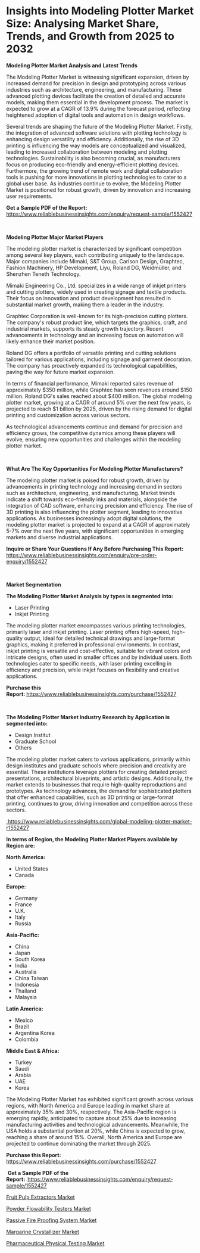 <p><h1>Insights into Modeling Plotter Market Size: Analysing Market Share, Trends, and Growth from 2025 to 2032</h1></p><p><strong>Modeling Plotter Market Analysis and Latest Trends</strong></p>
<p><p>The Modeling Plotter Market is witnessing significant expansion, driven by increased demand for precision in design and prototyping across various industries such as architecture, engineering, and manufacturing. These advanced plotting devices facilitate the creation of detailed and accurate models, making them essential in the development process. The market is expected to grow at a CAGR of 13.9% during the forecast period, reflecting heightened adoption of digital tools and automation in design workflows.</p><p>Several trends are shaping the future of the Modeling Plotter Market. Firstly, the integration of advanced software solutions with plotting technology is enhancing design versatility and efficiency. Additionally, the rise of 3D printing is influencing the way models are conceptualized and visualized, leading to increased collaboration between modeling and plotting technologies. Sustainability is also becoming crucial, as manufacturers focus on producing eco-friendly and energy-efficient plotting devices. Furthermore, the growing trend of remote work and digital collaboration tools is pushing for more innovations in plotting technologies to cater to a global user base. As industries continue to evolve, the Modeling Plotter Market is positioned for robust growth, driven by innovation and increasing user requirements.</p></p>
<p><strong>Get a Sample PDF of the Report:&nbsp;</strong> <a href="https://www.reliablebusinessinsights.com/enquiry/request-sample/1552427?utm_campaign=1091&utm_medium=2&utm_source=Github&utm_content=ia&utm_term=27022025&utm_id=modeling-plotter">https://www.reliablebusinessinsights.com/enquiry/request-sample/1552427</a></p>
<p>&nbsp;</p>
<p><strong>Modeling Plotter Major Market Players</strong></p>
<p><p>The modeling plotter market is characterized by significant competition among several key players, each contributing uniquely to the landscape. Major companies include Mimaki, S&T Group, Carlson Design, Graphtec, Fashion Machinery, HP Development, Liyu, Roland DG, Weidmüller, and Shenzhen Teneth Technology.</p><p>Mimaki Engineering Co., Ltd. specializes in a wide range of inkjet printers and cutting plotters, widely used in creating signage and textile products. Their focus on innovation and product development has resulted in substantial market growth, making them a leader in the industry. </p><p>Graphtec Corporation is well-known for its high-precision cutting plotters. The company's robust product line, which targets the graphics, craft, and industrial markets, supports its steady growth trajectory. Recent advancements in technology and an increasing focus on automation will likely enhance their market position.</p><p>Roland DG offers a portfolio of versatile printing and cutting solutions tailored for various applications, including signage and garment decoration. The company has proactively expanded its technological capabilities, paving the way for future market expansion.</p><p>In terms of financial performance, Mimaki reported sales revenue of approximately $350 million, while Graphtec has seen revenues around $150 million. Roland DG's sales reached about $400 million. The global modeling plotter market, growing at a CAGR of around 5% over the next few years, is projected to reach $1 billion by 2025, driven by the rising demand for digital printing and customization across various sectors. </p><p>As technological advancements continue and demand for precision and efficiency grows, the competitive dynamics among these players will evolve, ensuring new opportunities and challenges within the modeling plotter market.</p></p>
<p>&nbsp;</p>
<p><strong>What Are The Key Opportunities For Modeling Plotter Manufacturers?</strong></p>
<p><p>The modeling plotter market is poised for robust growth, driven by advancements in printing technology and increasing demand in sectors such as architecture, engineering, and manufacturing. Market trends indicate a shift towards eco-friendly inks and materials, alongside the integration of CAD software, enhancing precision and efficiency. The rise of 3D printing is also influencing the plotter segment, leading to innovative applications. As businesses increasingly adopt digital solutions, the modeling plotter market is projected to expand at a CAGR of approximately 5-7% over the next five years, with significant opportunities in emerging markets and diverse industrial applications.</p></p>
<p><strong>Inquire or Share Your Questions If Any Before Purchasing This Report:</strong> <a href="https://www.reliablebusinessinsights.com/enquiry/pre-order-enquiry/1552427?utm_campaign=1091&utm_medium=2&utm_source=Github&utm_content=ia&utm_term=27022025&utm_id=modeling-plotter">https://www.reliablebusinessinsights.com/enquiry/pre-order-enquiry/1552427</a></p>
<p>&nbsp;</p>
<p><strong>Market Segmentation</strong></p>
<p><strong>The Modeling Plotter Market Analysis by types is segmented into:</strong></p>
<p><ul><li>Laser Printing</li><li>Inkjet Printing</li></ul></p>
<p><p>The modeling plotter market encompasses various printing technologies, primarily laser and inkjet printing. Laser printing offers high-speed, high-quality output, ideal for detailed technical drawings and large-format graphics, making it preferred in professional environments. In contrast, inkjet printing is versatile and cost-effective, suitable for vibrant colors and intricate designs, often used in smaller offices and by individual users. Both technologies cater to specific needs, with laser printing excelling in efficiency and precision, while inkjet focuses on flexibility and creative applications.</p></p>
<p><strong>Purchase this Report:&nbsp;</strong><a href="https://www.reliablebusinessinsights.com/purchase/1552427?utm_campaign=1091&utm_medium=2&utm_source=Github&utm_content=ia&utm_term=27022025&utm_id=modeling-plotter">https://www.reliablebusinessinsights.com/purchase/1552427</a></p>
<p>&nbsp;</p>
<p><strong>The Modeling Plotter Market Industry Research by Application is segmented into:</strong></p>
<p><ul><li>Design Institut</li><li>Graduate School</li><li>Others</li></ul></p>
<p><p>The modeling plotter market caters to various applications, primarily within design institutes and graduate schools where precision and creativity are essential. These institutions leverage plotters for creating detailed project presentations, architectural blueprints, and artistic designs. Additionally, the market extends to businesses that require high-quality reproductions and prototypes. As technology advances, the demand for sophisticated plotters that offer enhanced capabilities, such as 3D printing or large-format printing, continues to grow, driving innovation and competition across these sectors.</p></p>
<p><a href="https://www.reliablebusinessinsights.com/global-modeling-plotter-market-r1552427?utm_campaign=1091&utm_medium=2&utm_source=Github&utm_content=ia&utm_term=27022025&utm_id=modeling-plotter">&nbsp;https://www.reliablebusinessinsights.com/global-modeling-plotter-market-r1552427</a></p>
<p><strong>In terms of Region, the Modeling Plotter Market Players available by Region are:</strong></p>
<p>
    <p> <strong> North America: </strong>
        <ul>
            <li>United States</li>
            <li>Canada</li>
        </ul>
        </p> 
    <p> <strong> Europe: </strong>
        <ul>
            <li>Germany</li>
            <li>France</li>
            <li>U.K.</li>
            <li>Italy</li>
            <li>Russia</li>
        </ul>
        </p> 
    <p> <strong> Asia-Pacific: </strong>
        <ul>
            <li>China</li>
            <li>Japan</li>
            <li>South Korea</li>
            <li>India</li>
            <li>Australia</li>
            <li>China Taiwan</li>
            <li>Indonesia</li>
            <li>Thailand</li>
            <li>Malaysia</li>
        </ul>
        </p> 
    <p> <strong> Latin America: </strong>
        <ul>
            <li>Mexico</li>
            <li>Brazil</li>
            <li>Argentina Korea</li>
            <li>Colombia</li>
        </ul>
        </p> 
    <p> <strong> Middle East & Africa: </strong>
        <ul>
            <li>Turkey</li>
            <li>Saudi</li>
            <li>Arabia</li>
            <li>UAE</li>
            <li>Korea</li>
        </ul>
    </p>
    </p>
<p><p>The Modeling Plotter Market has exhibited significant growth across various regions, with North America and Europe leading in market share at approximately 35% and 30%, respectively. The Asia-Pacific region is emerging rapidly, anticipated to capture about 25% due to increasing manufacturing activities and technological advancements. Meanwhile, the USA holds a substantial portion at 20%, while China is expected to grow, reaching a share of around 15%. Overall, North America and Europe are projected to continue dominating the market through 2025.</p></p>
<p><strong>Purchase this Report: </strong><a href="https://www.reliablebusinessinsights.com/purchase/1552427?utm_campaign=1091&utm_medium=2&utm_source=Github&utm_content=ia&utm_term=27022025&utm_id=modeling-plotter">https://www.reliablebusinessinsights.com/purchase/1552427</a></p>
<p>&nbsp;<strong>Get a Sample PDF of the Report:&nbsp;&nbsp;</strong><a href="https://www.reliablebusinessinsights.com/enquiry/request-sample/1552427?utm_campaign=1091&utm_medium=2&utm_source=Github&utm_content=ia&utm_term=27022025&utm_id=modeling-plotter">https://www.reliablebusinessinsights.com/enquiry/request-sample/1552427</a></p>
<p><strong></strong></p>
<p><p><a href="https://github.com/norbupippi93/Market-Research-Report-List-1/blob/main/fruit-pulp-extractors-market.md?utm_campaign=1091&utm_medium=2&utm_source=Github&utm_content=ia&utm_term=27022025&utm_id=modeling-plotter">Fruit Pulp Extractors Market</a></p><p><a href="https://github.com/reahmmunises/Market-Research-Report-List-1/blob/main/powder-flowability-testers-market.md?utm_campaign=1091&utm_medium=2&utm_source=Github&utm_content=ia&utm_term=27022025&utm_id=modeling-plotter">Powder Flowability Testers Market</a></p><p><a href="https://github.com/marawiokeson8/Market-Research-Report-List-1/blob/main/passive-fire-proofing-system-market.md?utm_campaign=1091&utm_medium=2&utm_source=Github&utm_content=ia&utm_term=27022025&utm_id=modeling-plotter">Passive Fire Proofing System Market</a></p><p><a href="https://github.com/moratronak3q/Market-Research-Report-List-1/blob/main/margarine-crystallizer-market.md?utm_campaign=1091&utm_medium=2&utm_source=Github&utm_content=ia&utm_term=27022025&utm_id=modeling-plotter">Margarine Crystallizer Market</a></p><p><a href="https://github.com/luluanaehut2/Market-Research-Report-List-1/blob/main/pharmaceutical-physical-testing-market.md?utm_campaign=1091&utm_medium=2&utm_source=Github&utm_content=ia&utm_term=27022025&utm_id=modeling-plotter">Pharmaceutical Physical Testing Market</a></p></p>